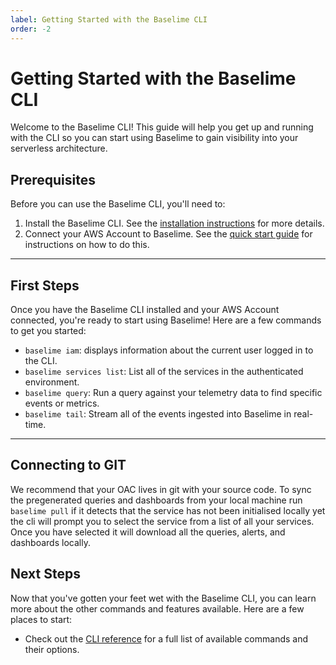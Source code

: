 ```yaml
---
label: Getting Started with the Baselime CLI
order: -2
---
```


# Getting Started with the Baselime CLI

Welcome to the Baselime CLI! This guide will help you get up and running with the CLI so you can start using Baselime to gain visibility into your serverless architecture.

## Prerequisites
Before you can use the Baselime CLI, you'll need to:

1. Install the Baselime CLI. See the [installation instructions](./install.md) for more details.
2. Connect your AWS Account to Baselime. See the [quick start guide](../readme.md) for instructions on how to do this.

---

## First Steps

Once you have the Baselime CLI installed and your AWS Account connected, you're ready to start using Baselime! Here are a few commands to get you started:

- `baselime iam`: displays information about the current user logged in to the CLI.
- `baselime services list`: List all of the services in the authenticated environment.
- `baselime query`: Run a query against your telemetry data to find specific events or metrics.
- `baselime tail`: Stream all of the events ingested into Baselime in real-time.

---


## Connecting to GIT

We recommend that your OAC lives in git with your source code. To sync the pregenerated queries and dashboards from your local machine run `baselime pull` if it detects that the service has not been initialised locally yet the cli will prompt you to select the service from a list of all your services. Once you have selected it will download all the queries, alerts, and dashboards locally. 

## Next Steps

Now that you've gotten your feet wet with the Baselime CLI, you can learn more about the other commands and features available. Here are a few places to start:

- Check out the [CLI reference](./reference/query.md) for a full list of available commands and their options.

